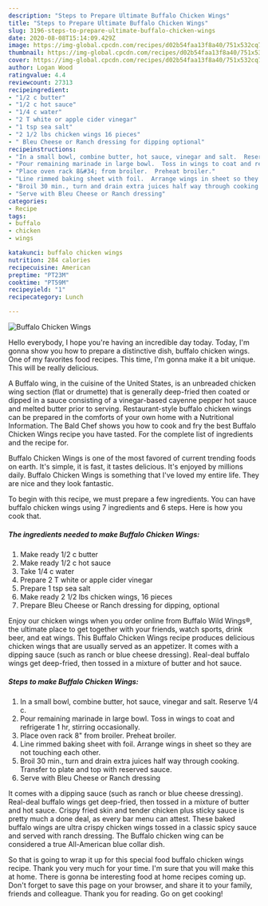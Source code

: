 ```yaml
---
description: "Steps to Prepare Ultimate Buffalo Chicken Wings"
title: "Steps to Prepare Ultimate Buffalo Chicken Wings"
slug: 3196-steps-to-prepare-ultimate-buffalo-chicken-wings
date: 2020-08-08T15:14:09.429Z
image: https://img-global.cpcdn.com/recipes/d02b54faa13f8a40/751x532cq70/buffalo-chicken-wings-recipe-main-photo.jpg
thumbnail: https://img-global.cpcdn.com/recipes/d02b54faa13f8a40/751x532cq70/buffalo-chicken-wings-recipe-main-photo.jpg
cover: https://img-global.cpcdn.com/recipes/d02b54faa13f8a40/751x532cq70/buffalo-chicken-wings-recipe-main-photo.jpg
author: Logan Wood
ratingvalue: 4.4
reviewcount: 27313
recipeingredient:
- "1/2 c butter"
- "1/2 c hot sauce"
- "1/4 c water"
- "2 T white or apple cider vinegar"
- "1 tsp sea salt"
- "2 1/2 lbs chicken wings 16 pieces"
- " Bleu Cheese or Ranch dressing for dipping optional"
recipeinstructions:
- "In a small bowl, combine butter, hot sauce, vinegar and salt.  Reserve 1/4 c."
- "Pour remaining marinade in large bowl.  Toss in wings to coat and refrigerate 1 hr, stirring occasionally."
- "Place oven rack 8&#34; from broiler.  Preheat broiler."
- "Line rimmed baking sheet with foil.  Arrange wings in sheet so they are not touching each other."
- "Broil 30 min., turn and drain extra juices half way through cooking.  Transfer to plate and top with reserved sauce."
- "Serve with Bleu Cheese or Ranch dressing"
categories:
- Recipe
tags:
- buffalo
- chicken
- wings

katakunci: buffalo chicken wings 
nutrition: 284 calories
recipecuisine: American
preptime: "PT23M"
cooktime: "PT59M"
recipeyield: "1"
recipecategory: Lunch

---
```



![Buffalo Chicken Wings](https://img-global.cpcdn.com/recipes/d02b54faa13f8a40/751x532cq70/buffalo-chicken-wings-recipe-main-photo.jpg)

Hello everybody, I hope you're having an incredible day today. Today, I'm gonna show you how to prepare a distinctive dish, buffalo chicken wings. One of my favorites food recipes. This time, I'm gonna make it a bit unique. This will be really delicious.

A Buffalo wing, in the cuisine of the United States, is an unbreaded chicken wing section (flat or drumette) that is generally deep-fried then coated or dipped in a sauce consisting of a vinegar-based cayenne pepper hot sauce and melted butter prior to serving. Restaurant-style buffalo chicken wings can be prepared in the comforts of your own home with a Nutritional Information. The Bald Chef shows you how to cook and fry the best Buffalo Chicken Wings recipe you have tasted. For the complete list of ingredients and the recipe for.

Buffalo Chicken Wings is one of the most favored of current trending foods on earth. It's simple, it is fast, it tastes delicious. It's enjoyed by millions daily. Buffalo Chicken Wings is something that I've loved my entire life. They are nice and they look fantastic.


To begin with this recipe, we must prepare a few ingredients. You can have buffalo chicken wings using 7 ingredients and 6 steps. Here is how you cook that.

<!--inarticleads1-->

##### The ingredients needed to make Buffalo Chicken Wings:

1. Make ready 1/2 c butter
1. Make ready 1/2 c hot sauce
1. Take 1/4 c water
1. Prepare 2 T white or apple cider vinegar
1. Prepare 1 tsp sea salt
1. Make ready 2 1/2 lbs chicken wings, 16 pieces
1. Prepare  Bleu Cheese or Ranch dressing for dipping, optional


Enjoy our chicken wings when you order online from Buffalo Wild Wings®, the ultimate place to get together with your friends, watch sports, drink beer, and eat wings. This Buffalo Chicken Wings recipe produces delicious chicken wings that are usually served as an appetizer. It comes with a dipping sauce (such as ranch or blue cheese dressing). Real-deal buffalo wings get deep-fried, then tossed in a mixture of butter and hot sauce. 

<!--inarticleads2-->

##### Steps to make Buffalo Chicken Wings:

1. In a small bowl, combine butter, hot sauce, vinegar and salt.  Reserve 1/4 c.
1. Pour remaining marinade in large bowl.  Toss in wings to coat and refrigerate 1 hr, stirring occasionally.
1. Place oven rack 8&#34; from broiler.  Preheat broiler.
1. Line rimmed baking sheet with foil.  Arrange wings in sheet so they are not touching each other.
1. Broil 30 min., turn and drain extra juices half way through cooking.  Transfer to plate and top with reserved sauce.
1. Serve with Bleu Cheese or Ranch dressing


It comes with a dipping sauce (such as ranch or blue cheese dressing). Real-deal buffalo wings get deep-fried, then tossed in a mixture of butter and hot sauce. Crispy fried skin and tender chicken plus sticky sauce is pretty much a done deal, as every bar menu can attest. These baked buffalo wings are ultra crispy chicken wings tossed in a classic spicy sauce and served with ranch dressing. The Buffalo chicken wing can be considered a true All-American blue collar dish. 

So that is going to wrap it up for this special food buffalo chicken wings recipe. Thank you very much for your time. I'm sure that you will make this at home. There is gonna be interesting food at home recipes coming up. Don't forget to save this page on your browser, and share it to your family, friends and colleague. Thank you for reading. Go on get cooking!
